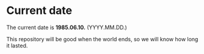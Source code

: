 # Current date

The current date is **1985.06.10.** (YYYY.MM.DD.)

This repository will be good when the world ends, so we will know how long it lasted.